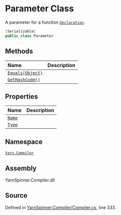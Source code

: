# Parameter Class

A parameter for a function [`Declaration`](/api/csharp/yarn.compiler/declaration.md).


```csharp
[Serializable]
public class Parameter
```



## Methods
|Name|Description|
|:---|:---|
|[`Equals(Object)`](/api/csharp/yarn.compiler/declaration.parameter.equals-system.object-.md)||
|[`GetHashCode()`](/api/csharp/yarn.compiler/declaration.parameter.gethashcode.md)||
## Properties
|Name|Description|
|:---|:---|
|[`Name`](/api/csharp/yarn.compiler/declaration.parameter.name.md)||
|[`Type`](/api/csharp/yarn.compiler/declaration.parameter.type.md)||
## Namespace
[`Yarn.Compiler`](/api/csharp/yarn.compiler/README.md)

## Assembly
YarnSpinner.Compiler.dll

## Source
Defined in [YarnSpinner.Compiler/Compiler.cs](https://github.com/YarnSpinnerTool/YarnSpinner//blob/develop/YarnSpinner.Compiler/Compiler.cs#L333), line 333.
